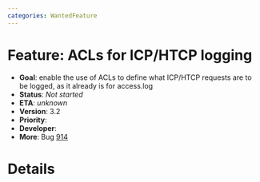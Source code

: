```yaml
---
categories: WantedFeature
---
```

# Feature: ACLs for ICP/HTCP logging

- **Goal**: enable the use of ACLs to define what ICP/HTCP requests
  are to be logged, as it already is for access.log
- **Status**: *Not started*
- **ETA**: *unknown*
- **Version**: 3.2
- **Priority**:
- **Developer**:
- **More**: Bug
    [914](https://bugs.squid-cache.org/show_bug.cgi?id=914)

# Details
